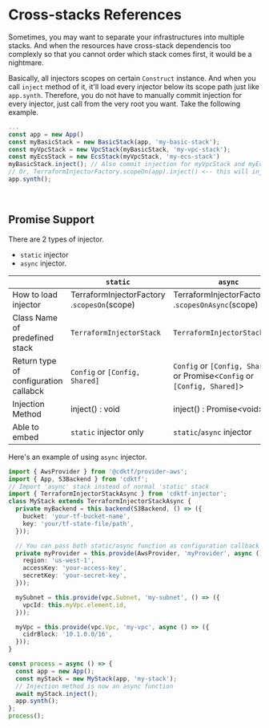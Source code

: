 # Cross-stacks References

Sometimes, you may want to separate your infrastructures into multiple stacks. And when the resources have cross-stack dependencis too complexly so that you cannot order which stack comes first, it would be a nightmare.

Basically, all injectors scopes on certain `Construct` instance. And when you call `inject` method of it, it'll load every injector below its scope path just like `app.synth`. Therefore, you do not have to manually commit injection for every injector, just call from the very root you want. Take the following example.

```typescript
...
const app = new App()
const myBasicStack = new BasicStack(app, 'my-basic-stack');
const myVpcStack = new VpcStack(myBasicStack, 'my-vpc-stack');
const myEcsStack = new EcsStack(myVpcStack, 'my-ecs-stack')
myBasicStack.inject(); // Also commit injection for myVpcStack and myEcsStack
// Or, TerraformInjectorFactory.scopeOn(app).inject() <-- this will inject every resource below scope 'app'
app.synth();
```

<br>

## Promise Support

There are 2 types of injector.

- `static` injector
- `async` injector.

|                                          | `static`                                       | `async`                                                                       |
| ---------------------------------------- | ---------------------------------------------- | ----------------------------------------------------------------------------- |
| How to load injector                     | TerraformInjectorFactory<br>.`scopesOn`(scope) | TerraformInjectorFactory<br>.`scopesOnAsync`(scope)                           |
| Class Name of predefined stack           | `TerraformInjectorStack`                       | `TerraformInjectorStackAsync`                                                 |
| Return type of<br>configuration callabck | `Config` or `[Config, Shared]`                 | `Config` or `[Config, Shared]`<br>or Promise\<`Config` or `[Config, Shared]`> |
| Injection Method                         | inject() : void                                | inject() : Promise\<void>                                                     |
| Able to embed                            | `static` injector only                         | `static`/`async` injector                                                     |

Here's an example of using `async` injector.

```typescript
import { AwsProvider } from '@cdktf/provider-aws';
import { App, S3Backend } from 'cdktf';
// Import 'async' stack instead of normal 'static' stack
import { TerraformInjectorStackAsync } from 'cdktf-injector';
class MyStack extends TerraformInjectorStackAsync {
  private myBackend = this.backend(S3Backend, () => ({
    bucket: 'your-tf-bucket-name',
    key: 'your/tf-state-file/path',
  }));

  // You can pass both static/async function as configuration callback
  private myProvider = this.provide(AwsProvider, 'myProvider', async () => ({
    region: 'us-west-1',
    accessKey: 'your-access-key',
    secretKey: 'your-secret-key',
  }));

  mySubnet = this.provide(vpc.Subnet, 'my-subnet', () => ({
    vpcId: this.myVpc.element.id,
  }));

  myVpc = this.provide(vpc.Vpc, 'my-vpc', async () => ({
    cidrBlock: '10.1.0.0/16',
  }));
}

const process = async () => {
  const app = new App();
  const myStack = new MyStack(app, 'my-stack');
  // Injection method is now an async function
  await myStack.inject();
  app.synth();
};
process();
```

<!-- External Links -->

[cdktf]: https://www.terraform.io/cdktf
[cdk]: https://docs.aws.amazon.com/cdk/v2/guide/home.html
[terraform]: https://www.terraform.io/
[iac]: https://en.wikipedia.org/wiki/Infrastructure_as_code
[aws]: https://aws.amazon.com/
[hcl]: https://www.terraform.io/language/syntax/configuration
